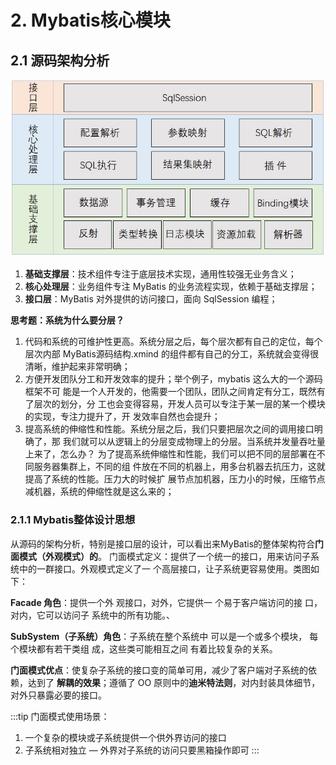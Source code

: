 # 2. Mybatis核心模块

## 2.1 源码架构分析

<a data-fancybox title="源码架构分析" href="./image/mybatis04.jpg">![源码架构分析](./image/mybatis04.jpg)</a>

1. **基础支撑层**：技术组件专注于底层技术实现，通用性较强无业务含义；
2. **核心处理层**：业务组件专注 MyBatis 的业务流程实现，依赖于基础支撑层；
3. **接口层**：MyBatis 对外提供的访问接口，面向 SqlSession 编程；


**思考题：系统为什么要分层？**  
1. 代码和系统的可维护性更高。系统分层之后，每个层次都有自己的定位，每个层次内部
MyBatis源码结构.xmind
的组件都有自己的分工，系统就会变得很清晰，维护起来非常明确；
2. 方便开发团队分工和开发效率的提升；举个例子，mybatis 这么大的一个源码框架不可
能是一个人开发的，他需要一个团队，团队之间肯定有分工，既然有了层次的划分，分
工也会变得容易，开发人员可以专注于某一层的某一个模块的实现，专注力提升了，开
发效率自然也会提升；
3. 提高系统的伸缩性和性能。系统分层之后，我们只要把层次之间的调用接口明确了，那
我们就可以从逻辑上的分层变成物理上的分层。当系统并发量吞吐量上来了，怎么办？
为了提高系统伸缩性和性能，我们可以把不同的层部署在不同服务器集群上，不同的组
件放在不同的机器上，用多台机器去抗压力，这就提高了系统的性能。压力大的时候扩
展节点加机器，压力小的时候，压缩节点减机器，系统的伸缩性就是这么来的；

### 2.1.1 Mybatis整体设计思想

从源码的架构分析，特别是接口层的设计，可以看出来MyBatis的整体架构符合**门面模式（外观模式）的**。
门面模式定义：提供了一个统一的接口，用来访问子系统中的一群接口。外观模式定义了一
个高层接口，让子系统更容易使用。类图如下：


**Facade 角色**：提供一个外
观接口，对外，它提供一
个易于客户端访问的接
口，对内，它可以访问子
系统中的所有功能。、


**SubSystem（子系统）角色**：子系统在整个系统中
可以是一个或多个模块，
每个模块都有若干类组
成，这些类可能相互之间
有着比较复杂的关系。

**门面模式优点**：使复杂子系统的接口变的简单可用，减少了客户端对子系统的依赖，达到了
**解耦的效果**；遵循了 OO 原则中的**迪米特法则**，对内封装具体细节，对外只暴露必要的接口。

:::tip 门面模式使用场景：
1. 一个复杂的模块或子系统提供一个供外界访问的接口
2. 子系统相对独立 ― 外界对子系统的访问只要黑箱操作即可
:::